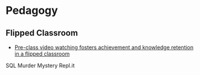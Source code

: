Pedagogy
========

Flipped Classroom
-----------------

* [Pre-class video watching fosters achievement and knowledge retention in a flipped classroom](https://www.sciencedirect.com/science/article/pii/S0360131521002761?dgcid=rss_sd_all)


SQL Murder Mystery Repl.it